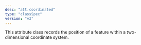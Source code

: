 ```yaml
---
desc: "att.coordinated"
type: "classSpec"
version: "v3"
---
```


This attribute class records the position of a feature within a two-dimensional
coordinate system.
